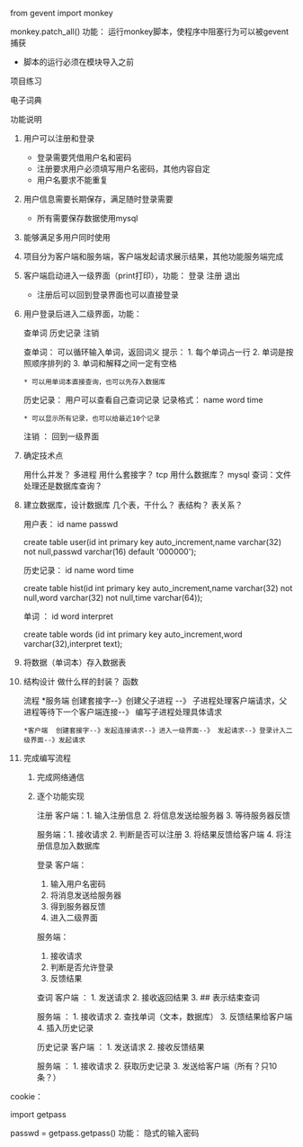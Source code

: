 from gevent import monkey

monkey.patch_all() 
功能： 运行monkey脚本，使程序中阻塞行为可以被gevent捕获

* 脚本的运行必须在模块导入之前

项目练习

电子词典

功能说明 

1. 用户可以注册和登录

    * 登录需要凭借用户名和密码
    * 注册要求用户必须填写用户名密码，其他内容自定
    * 用户名要求不能重复

2. 用户信息需要长期保存，满足随时登录需要 

    * 所有需要保存数据使用mysql

3. 能够满足多用户同时使用

4. 项目分为客户端和服务端，客户端发起请求展示结果，其他功能服务端完成

5. 客户端启动进入一级界面（print打印），功能：
   登录   注册    退出

   * 注册后可以回到登录界面也可以直接登录

6. 用户登录后进入二级界面，功能：

   查单词    历史记录   注销

   查单词： 可以循环输入单词，返回词义
       提示： 1. 每个单词占一行
              2. 单词是按照顺序排列的
	      3. 单词和解释之间一定有空格

       * 可以用单词本直接查询，也可以先存入数据库
    
   历史记录： 用户可以查看自己查词记录
       记录格式： name     word    time

       * 可以显示所有记录，也可以给最近10个记录

   注销 ： 回到一级界面


1. 确定技术点

   用什么并发？    多进程
   用什么套接字？  tcp
   用什么数据库？  mysql
   查词：文件处理还是数据库查询？

2. 建立数据库，设计数据库
   几个表，干什么？
   表结构？
   表关系？

   用户表： id    name   passwd

   create table user(id int primary key auto_increment,name varchar(32) not null,passwd varchar(16) default '000000');

   历史记录： id   name   word    time

   create table hist(id int primary key auto_increment,name varchar(32) not null,word varchar(32) not null,time varchar(64));

   单词 ： id   word   interpret

    create table words (id int primary key auto_increment,word varchar(32),interpret text);

3. 将数据（单词本）存入数据表

4. 结构设计
   做什么样的封装？  函数

   流程
       *服务端  创建套接字--》创建父子进程 --》 子进程处理客户端请求，父进程等待下一个客户端连接--》 编写子进程处理具体请求
	
       *客户端  创建套接字--》发起连接请求--》进入一级界面--》 发起请求--》登录计入二级界面--》发起请求


5. 完成编写流程

   1. 完成网络通信

   2. 逐个功能实现
      
      注册
          客户端：1. 输入注册信息
	          2. 将信息发送给服务器
		  3. 等待服务器反馈

	  服务端：1. 接收请求
	          2. 判断是否可以注册
		  3. 将结果反馈给客户端
		  4. 将注册信息加入数据库 

      登录
	  客户端：
		1. 输入用户名密码
		2. 将消息发送给服务器
		3. 得到服务器反馈
		4. 进入二级界面

	  服务端：
		1. 接收请求
		2. 判断是否允许登录
		3. 反馈结果

      查词 
	  客户端 ： 1. 发送请求 
	            2. 接收返回结果
		    3. ## 表示结束查词

	  服务端 ： 1. 接收请求
	            2. 查找单词（文本，数据库）
		    3. 反馈结果给客户端
		    4. 插入历史记录

      历史记录
          客户端 ： 1. 发送请求
	            2. 接收反馈结果
	  
	  服务端 ： 1. 接收请求
	            2. 获取历史记录
		    3. 发送给客户端（所有？只10条？）


cookie：

import getpass

passwd = getpass.getpass()
功能： 隐式的输入密码
